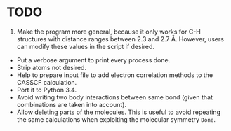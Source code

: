 TODO
====

1. Make the program more general, because it only works for C-H structures with
   distance ranges between 2.3 and 2.7 Å. However, users can modify these
   values in the script if desired.
- Put a verbose argument to print every process done.
- Strip atoms not desired.
- Help to prepare input file to add electron correlation methods to the CASSCF
  calculation.
- Port it to Python 3.4.
- Avoid writing two body interactions between same bond (given that
  combinations are taken into account).
- Allow deleting parts of the molecules. This is useful to avoid repeating the
  same calculations when exploiting the molecular symmetry `Done`.
